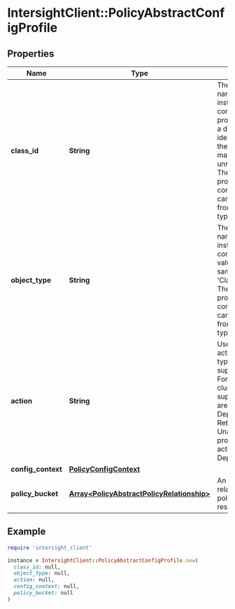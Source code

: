 # IntersightClient::PolicyAbstractConfigProfile

## Properties

| Name | Type | Description | Notes |
| ---- | ---- | ----------- | ----- |
| **class_id** | **String** | The fully-qualified name of the instantiated, concrete type. This property is used as a discriminator to identify the type of the payload when marshaling and unmarshaling data. The enum values provides the list of concrete types that can be instantiated from this abstract type. |  |
| **object_type** | **String** | The fully-qualified name of the instantiated, concrete type. The value should be the same as the &#39;ClassId&#39; property. The enum values provides the list of concrete types that can be instantiated from this abstract type. |  |
| **action** | **String** | User initiated action. Each profile type has its own supported actions. For HyperFlex cluster profile, the supported actions are -- Validate, Deploy, Continue, Retry, Abort, Unassign For server profile, the support actions are -- Deploy, Unassign. | [optional][default to &#39;No-op&#39;] |
| **config_context** | [**PolicyConfigContext**](PolicyConfigContext.md) |  | [optional] |
| **policy_bucket** | [**Array&lt;PolicyAbstractPolicyRelationship&gt;**](PolicyAbstractPolicyRelationship.md) | An array of relationships to policyAbstractPolicy resources. | [optional] |

## Example

```ruby
require 'intersight_client'

instance = IntersightClient::PolicyAbstractConfigProfile.new(
  class_id: null,
  object_type: null,
  action: null,
  config_context: null,
  policy_bucket: null
)
```

